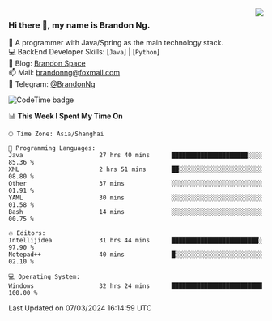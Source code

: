 <img  align="right" src="https://github-readme-stats-brandon0824.vercel.app/api/top-langs/?username=brandon0824&layout=compact">

### Hi there 👋, my name is Brandon Ng.

🌱 A programmer with Java/Spring as the main technology stack.  
💻 BackEnd Developer Skills: [`Java`] | [`Python`]  
📝 Blog: [Brandon Space](https://brandonng.tech)  
📫 Mail: brandonng@foxmail.com  
📰 Telegram: [@BrandonNg](https://t.me/BrandonNg24)  

![CodeTime badge](https://img.shields.io/endpoint?style=flat-square&url=https%3A%2F%2Fapi.codetime.dev%2Fshield%3Fid%3D128%26project%3D%26in%3D604800000)

<!--START_SECTION:waka-->
📊 **This Week I Spent My Time On** 

```text
🕑︎ Time Zone: Asia/Shanghai

💬 Programming Languages: 
Java                     27 hrs 40 mins      █████████████████████░░░░   85.36 % 
XML                      2 hrs 51 mins       ██░░░░░░░░░░░░░░░░░░░░░░░   08.80 % 
Other                    37 mins             ░░░░░░░░░░░░░░░░░░░░░░░░░   01.91 % 
YAML                     30 mins             ░░░░░░░░░░░░░░░░░░░░░░░░░   01.58 % 
Bash                     14 mins             ░░░░░░░░░░░░░░░░░░░░░░░░░   00.75 % 

🔥 Editors: 
Intellijidea             31 hrs 44 mins      ████████████████████████░   97.90 % 
Notepad++                40 mins             █░░░░░░░░░░░░░░░░░░░░░░░░   02.10 % 

💻 Operating System: 
Windows                  32 hrs 24 mins      █████████████████████████   100.00 % 
```


 Last Updated on 07/03/2024 16:14:59 UTC
<!--END_SECTION:waka-->
